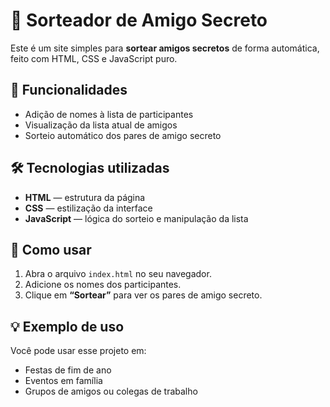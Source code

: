 # 🎁 Sorteador de Amigo Secreto

Este é um site simples para **sortear amigos secretos** de forma automática, feito com HTML, CSS e JavaScript puro.

## 📌 Funcionalidades

- Adição de nomes à lista de participantes
- Visualização da lista atual de amigos
- Sorteio automático dos pares de amigo secreto

## 🛠 Tecnologias utilizadas

- **HTML** — estrutura da página
- **CSS** — estilização da interface
- **JavaScript** — lógica do sorteio e manipulação da lista

## 🚀 Como usar

1. Abra o arquivo `index.html` no seu navegador.
2. Adicione os nomes dos participantes.
3. Clique em **“Sortear”** para ver os pares de amigo secreto.

## 💡 Exemplo de uso

Você pode usar esse projeto em:

- Festas de fim de ano
- Eventos em família
- Grupos de amigos ou colegas de trabalho

